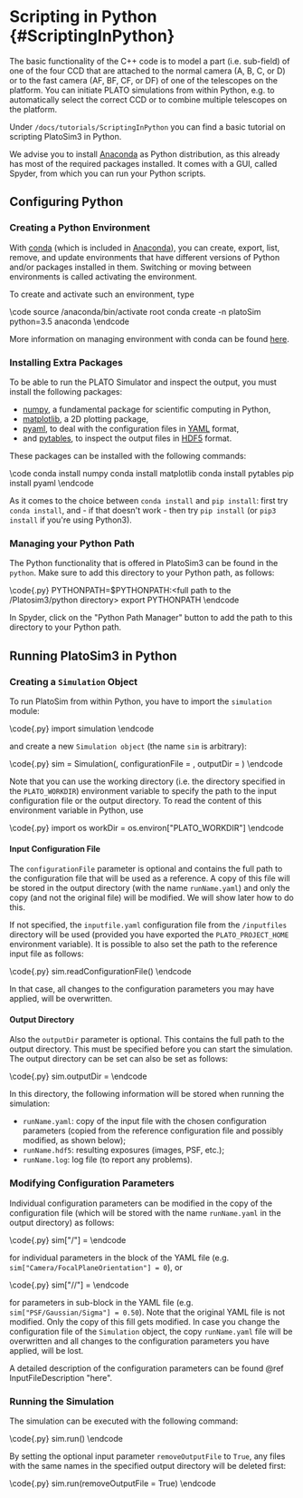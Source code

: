 # Scripting in Python {#ScriptingInPython}

The basic functionality of the C++ code is to model a part (i.e. sub-field) of one of the four CCD that are attached to the normal camera (A, B, C, or D) or to the fast camera (AF, BF, CF, or DF) of one of the telescopes on the platform.  You can initiate PLATO simulations from within Python, e.g. to automatically select the correct CCD or to combine multiple telescopes on the platform.

Under <code>/docs/tutorials/ScriptingInPython</code> you can find a basic tutorial on scripting PlatoSim3 in Python.

We advise you to install <a href="https://docs.continuum.io/anaconda/install">Anaconda</a> as Python distribution, as this already has most of the required packages installed.  It comes with a GUI, called Spyder, from which you can run your Python scripts.


## Configuring Python

### Creating a Python Environment

With <a href="http://conda.pydata.org/docs/index.html">conda</a> (which is included in <a href="https://docs.continuum.io/anaconda/install">Anaconda</a>), you can create, export, list, remove, and update environments that have different versions of Python and/or packages installed in them. Switching or moving between environments is called activating the environment.

To create and activate such an environment, type

\code
source /anaconda/bin/activate root
conda create -n platoSim python=3.5 anaconda
\endcode

More information on managing environment with conda can be found <a href="http://conda.pydata.org/docs/using/envs.html#">here</a>.

### Installing Extra Packages

To be able to run the PLATO Simulator and inspect the output, you must install the following packages:

- <a href="http://www.numpy.org/">numpy</a>, a fundamental package for scientific computing in Python,
- <a href="http://matplotlib.org/">matplotlib</a>, a 2D plotting package, 
- <a href="https://pypi.python.org/pypi/pyaml">pyaml</a>, to deal with the configuration files in <a href="https://learnxinyminutes.com/docs/yaml/">YAML</a> format,
- and <a href="http://www.pytables.org/">pytables</a>, to inspect the output files in <a href="https://www.hdfgroup.org/HDF5/">HDF5</a> format.

These packages can be installed with the following commands:

\code
conda install numpy
conda install matplotlib
conda install pytables
pip install pyaml
\endcode

As it comes to the choice between <code>conda install</code> and <code>pip install</code>: first try <code>conda install</code>, and - if that doesn't work - then try <code>pip install</code> (or <code>pip3 install</code> if you're using Python3).

### Managing your Python Path

The Python functionality that is offered in PlatoSim3 can be found in the <code>python</code>.  Make sure to add this directory to your Python path, as follows:

\code{.py}
PYTHONPATH=$PYTHONPATH:<full path to the /Platosim3/python directory>
export PYTHONPATH
\endcode

In Spyder, click on the "Python Path Manager" button to add the path to this directory to your Python path.


## Running PlatoSim3 in Python

### Creating a <code>Simulation</code> Object

To run PlatoSim from within Python, you have to import the <code>simulation</code> module:

\code{.py}
import simulation
\endcode

and create a new <code>Simulation object</code> (the name <code>sim</code> is arbitrary):

\code{.py}
sim = Simulation(<runName>, configurationFile = <full path to the configuration file>, outputDir = <full path to the output directory>)
\endcode

Note that you can use the working directory (i.e. the directory specified in the <code>PLATO_WORKDIR</code>) environment variable to specify the path to the input configuration file or the output directory.  To read the content of this environment variable in Python, use

\code{.py}
import os
workDir = os.environ["PLATO_WORKDIR"]
\endcode


#### Input Configuration File

The <code>configurationFile</code> parameter is optional and contains the full path to the configuration file that will be used as a reference.  A copy of this file will be stored in the output directory (with the name <code>runName.yaml</code>) and only the copy (and not the original file) will be modified.  We will show later how to do this.

If not specified, the <code>inputfile.yaml</code> configuration file from the <code>/inputfiles</code> directory will be used (provided you have exported the <code>PLATO_PROJECT_HOME</code> environment variable).  It is possible to also set the path to the reference input file as follows:

\code{.py}
sim.readConfigurationFile(<full path to the configuration file>)
\endcode

In that case, all changes to the configuration parameters you may have applied, will be overwritten.

#### Output Directory

Also the <code>outputDir</code> parameter is optional.  This contains the full path to the output directory.  This must be specified before you can start the simulation.  The output directory can be set can also be set as follows:

\code{.py}
sim.outputDir = <full path to the output directory>
\endcode

In this directory, the following information will be stored when running the simulation:

- <code>runName.yaml</code>: copy of the input file with the chosen configuration parameters (copied from the reference configuration file and possibly modified, as shown below);
- <code>runName.hdf5</code>: resulting exposures (images, PSF, etc.);
- <code>runName.log</code>: log file (to report any problems).

 
### Modifying Configuration Parameters

Individual configuration parameters can be modified in the copy of the configuration file (which will be stored with the name <code>runName.yaml</code> in the output directory) as follows:

\code{.py}
sim["<block>/<parameter>"] = <new value>
\endcode

for individual parameters in the block of the YAML file (e.g. <code>sim["Camera/FocalPlaneOrientation"] = 0</code>), or

\code{.py}
sim["<block>/<sub-block>/<parameter>"] = <new value>
\endcode

for parameters in sub-block in the YAML file (e.g. <code>sim["PSF/Gaussian/Sigma"] = 0.50</code>).  Note that the original YAML file is not modified.  Only the copy of this fill gets modified.  In case you change the configuration file of the <code>Simulation</code> object, the copy <code>runName.yaml</code> file will be overwritten and all changes to the configuration parameters you have applied, will be lost.

A detailed description of the configuration parameters can be found @ref InputFileDescription "here".



### Running the Simulation

The simulation can be executed with the following command:

\code{.py}
sim.run()
\endcode

By setting the optional input parameter <code>removeOutputFile</code> to <code>True</code>, any files with the same names in the specified output directory will be deleted first:

\code{.py}
sim.run(removeOutputFile = True)
\endcode
